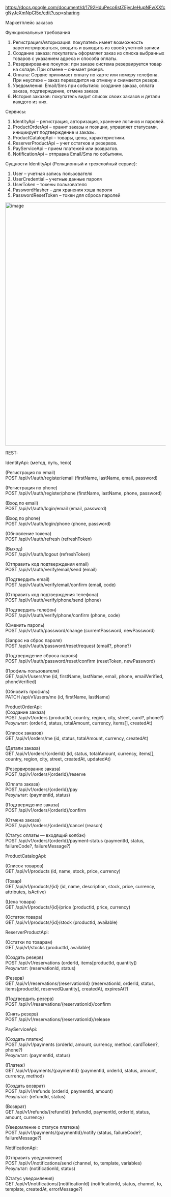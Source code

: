 https://docs.google.com/document/d/1792HduPeco6stZEjyrJeHupNFwXXfcgNyJcXmNpCI5o/edit?usp=sharing


Маркетплейс заказов

Функциональные требования

1) Регистрация/Авторизация: покупатель имеет возможность зарегистрироваться, входить и выходить из  своей учетной записи
2) Создание заказа: покупатель оформляет заказ из списка выбранных товаров с указанием адреса и способа оплаты.
3) Резервирование покупок: при заказе система резервируется товар на складе. При отмене – снимает резерв.
4) Оплата: Сервис принимает оплату по карте или номеру телефона. При неуспехе – заказ переводится на отмену и снимается резерв.
5) Уведомления: Email/Sms при событиях: создание заказа, оплата заказа, подтверждение, отмена заказа.
6) История заказов: покупатель видит список своих заказов и детали каждого из них.

Сервисы:
1) IdentityApi – регистрация, авторизация, хранение логинов и паролей.
2) ProductOrderApi – хранит заказы и позиции, управляет статусами, инициирует подтверждение и заказы.
3) ProductCatalogApi – товары, цены, характеристики.
4) ReserverProductApi – учет остатков и резервов.
5) PayServiceApi – прием платежей или возвратов.
6) NotificationApi – отправка Email/Sms по событиям.




Cущности IdentityApi (Реляционный и трехслойный сервис):
1) User – учетная запись пользователя
2) UserCredential – учетные данные пароля
3) UserToken – токены пользователя
4) PasswordHasher – для хранения хэша пароля
5) PasswordResetToken – токен для сброса паролей


<img width="974" height="765" alt="image" src="https://github.com/user-attachments/assets/b545caf6-6c67-4692-b3b1-0747a46d93a8" />


REST:

IdentityApi:
(метод, путь, тело)

(Регистрация по email)  
POST /api/v1/auth/register/email (firstName, lastName, email, password)  

(Регистрация по phone)  
POST /api/v1/auth/register/phone (firstName, lastName, phone, password)  

(Вход по email)  
POST /api/v1/auth/login/email (email, password)  

(Вход по phone)  
POST /api/v1/auth/login/phone (phone, password)  

(Обновление токена)  
POST /api/v1/auth/refresh (refreshToken)  

(Выход)  
POST /api/v1/auth/logout (refreshToken)  

(Отправить код подтверждения email)  
POST /api/v1/auth/verify/email/send (email)  

(Подтвердить email)  
POST /api/v1/auth/verify/email/confirm (email, code)  


(Отправить код подтверждения телефона)  
POST /api/v1/auth/verify/phone/send (phone)  

(Подтвердить телефон)  
POST /api/v1/auth/verify/phone/confirm (phone, code)  

(Сменить пароль)  
POST /api/v1/auth/password/change (currentPassword, newPassword)  

(Запрос на сброс пароля)  
POST /api/v1/auth/password/reset/request (email?, phone?)  

(Подтверждение сброса пароля)  
POST /api/v1/auth/password/reset/confirm (resetToken, newPassword)  

(Профиль пользователя)  
GET /api/v1/users/me (id, firstName, lastName, email, phone, emailVerified, phoneVerified)  

(Обновить профиль)  
PATCH /api/v1/users/me (id, firstName, lastName)  
  
ProductOrderApi:  
(Создание заказа)  
POST /api/v1/orders (productId, country, region, city, street, card?, phone?)  
Результат: (orderId, status, totalAmount, currency, items[], createdAt)  
  
(Список заказов)  
GET /api/v1/orders/me (id, status, totalAmount, currency, createdAt)  
  
(Детали заказа)  
GET /api/v1/orders/{orderId} (id, status, totalAmount, currency, items[], country, region, city, street, createdAt, updatedAt)  
  
(Резервирование заказа)  
POST /api/v1/orders/{orderId}/reserve  
  
(Оплата заказа)  
POST /api/v1/orders/{orderId}/pay  
Результат: (paymentId, status)  
  
(Подтверждение заказа)  
POST /api/v1/orders/{orderId}/confirm  
  
(Отмена заказа)  
POST /api/v1/orders/{orderId}/cancel (reason)  
  
(Статус оплаты — входящий колбэк)  
POST /api/v1/orders/{orderId}/payment-status (paymentId, status, failureCode?, failureMessage?)  
  
ProductCatalogApi:  
  
(Список товаров)  
GET /api/v1/products (id, name, stock, price, currency)  
  
(Товар)  
GET /api/v1/products/{id} (id, name, description, stock, price, currency, attributes, isActive)  
  
(Цена товара)  
GET /api/v1/products/{id}/price (productId, price, currency)  
  
(Остаток товара)  
GET /api/v1/products/{id}/stock (productId, available)  
  
ReserverProductApi:  
  
(Остатки по товарам)  
GET /api/v1/stocks (productId, available)  
  
(Создать резерв)  
POST /api/v1/reservations (orderId, items[productId, quantity])  
Результат: (reservationId, status)  
  
(Резерв)  
GET /api/v1/reservations/{reservationId} (reservationId, orderId, status, items[productId, reservedQuantity], createdAt, expiresAt?)  
  
(Подтвердить резерв)  
POST /api/v1/reservations/{reservationId}/confirm  
  
(Снять резерв)  
POST /api/v1/reservations/{reservationId}/release  
  
PayServiceApi:  
  
(Создать платеж)  
POST /api/v1/payments (orderId, amount, currency, method, cardToken?, phone?)  
Результат: (paymentId, status)  
  
(Платеж)  
GET /api/v1/payments/{paymentId} (paymentId, orderId, status, amount, currency, method)  
  
(Создать возврат)  
POST /api/v1/refunds (orderId, paymentId, amount)  
Результат: (refundId, status)  
  
(Возврат)  
GET /api/v1/refunds/{refundId} (refundId, paymentId, orderId, status, amount, currency)  
  
(Уведомление о статусе платежа)  
POST /api/v1/payments/{paymentId}/notify (status, failureCode?, failureMessage?)  
  
NotificationApi:  
  
(Отправить уведомление)  
POST /api/v1/notifications/send (channel, to, template, variables)  
Результат: (notificationId, status)  
  
(Статус уведомления)  
GET /api/v1/notifications/{notificationId} (notificationId, status, channel, to, template, createdAt, errorMessage?)  


